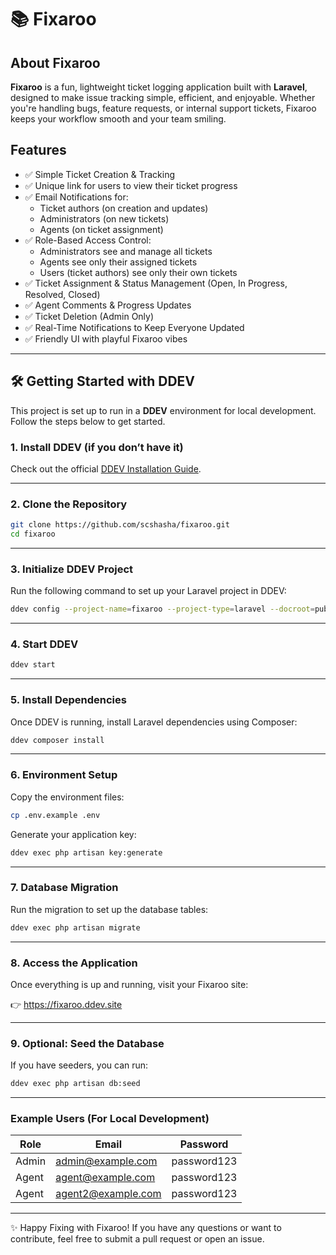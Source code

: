 # 📚 Fixaroo

## About Fixaroo

**Fixaroo** is a fun, lightweight ticket logging application built with **Laravel**, designed to make issue tracking simple, efficient, and enjoyable. Whether you're handling bugs, feature requests, or internal support tickets, Fixaroo keeps your workflow smooth and your team smiling.

## Features

- ✅ Simple Ticket Creation & Tracking
- ✅ Unique link for users to view their ticket progress
- ✅ Email Notifications for:
    - Ticket authors (on creation and updates)
    - Administrators (on new tickets)
    - Agents (on ticket assignment)
- ✅ Role-Based Access Control:
    - Administrators see and manage all tickets
    - Agents see only their assigned tickets
    - Users (ticket authors) see only their own tickets
- ✅ Ticket Assignment & Status Management (Open, In Progress, Resolved, Closed)
- ✅ Agent Comments & Progress Updates
- ✅ Ticket Deletion (Admin Only)
- ✅ Real-Time Notifications to Keep Everyone Updated
- ✅ Friendly UI with playful Fixaroo vibes

---

## 🛠️ Getting Started with DDEV

This project is set up to run in a **DDEV** environment for local development. Follow the steps below to get started.

### 1. Install DDEV (if you don’t have it)

Check out the official [DDEV Installation Guide](https://ddev.readthedocs.io/en/stable/users/install/).

---

### 2. Clone the Repository

```bash
git clone https://github.com/scshasha/fixaroo.git
cd fixaroo
```

---

### 3. Initialize DDEV Project

Run the following command to set up your Laravel project in DDEV:
```bash
ddev config --project-name=fixaroo --project-type=laravel --docroot=public --create-docroot
```

---

### 4. Start DDEV

```bash
ddev start
```

---

### 5. Install Dependencies

Once DDEV is running, install Laravel dependencies using Composer:
```bash
ddev composer install
```

---

### 6. Environment Setup

Copy the environment files:
```bash
cp .env.example .env
```
Generate your application key:
```bash
ddev exec php artisan key:generate
```

---

### 7. Database Migration

Run the migration to set up the database tables:
```bash
ddev exec php artisan migrate
```

---

### 8. Access the Application

Once everything is up and running, visit your Fixaroo site:

👉 https://fixaroo.ddev.site

---

### 9. Optional: Seed the Database

If you have seeders, you can run:
```bash
ddev exec php artisan db:seed
```

---

### Example Users (For Local Development)

| Role  | Email             | Password    |
|-------|-------------------|-------------|
| Admin | admin@example.com | password123 |
| Agent | agent@example.com | password123 |
| Agent | agent2@example.com | password123 |

---

✨ Happy Fixing with Fixaroo!
If you have any questions or want to contribute, feel free to submit a pull request or open an issue.
